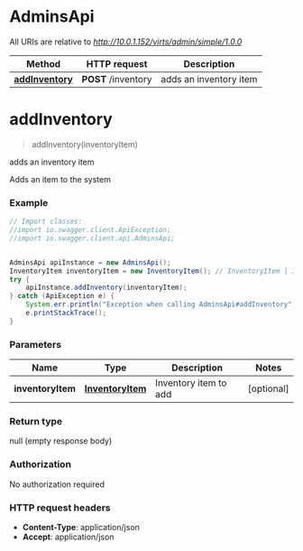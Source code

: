 # AdminsApi

All URIs are relative to *http://10.0.1.152/virts/admin/simple/1.0.0*

Method | HTTP request | Description
------------- | ------------- | -------------
[**addInventory**](AdminsApi.md#addInventory) | **POST** /inventory | adds an inventory item


<a name="addInventory"></a>
# **addInventory**
> addInventory(inventoryItem)

adds an inventory item

Adds an item to the system

### Example
```java
// Import classes:
//import io.swagger.client.ApiException;
//import io.swagger.client.api.AdminsApi;


AdminsApi apiInstance = new AdminsApi();
InventoryItem inventoryItem = new InventoryItem(); // InventoryItem | Inventory item to add
try {
    apiInstance.addInventory(inventoryItem);
} catch (ApiException e) {
    System.err.println("Exception when calling AdminsApi#addInventory");
    e.printStackTrace();
}
```

### Parameters

Name | Type | Description  | Notes
------------- | ------------- | ------------- | -------------
 **inventoryItem** | [**InventoryItem**](InventoryItem.md)| Inventory item to add | [optional]

### Return type

null (empty response body)

### Authorization

No authorization required

### HTTP request headers

 - **Content-Type**: application/json
 - **Accept**: application/json

